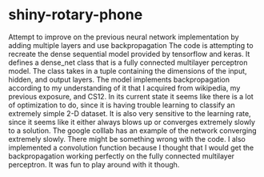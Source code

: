 # shiny-rotary-phone
Attempt to improve on the previous neural network implementation by adding multiple layers and use backpropagation
  The code is attempting to recreate the dense sequential model provided by tensorflow and keras. It defines a dense_net class that is a fully connected multilayer perceptron model. The class takes in a tuple containing the dimensions of the input, hidden, and output layers. The model implements backpropagation according to my understanding of it that I acquired from wikipedia, my previous exposure, and CS12. In its current state it seems like there is a lot of optimization to do, since it is having trouble learning to classify an extremely simple 2-D dataset. It is also very sensitive to the learning rate, since it seems like it either always blows up or converges extremely slowly to a solution. The google colllab has an example of the network converging extremely slowly. There might be something wrong with the code.
  I also implemented a convolution function because I thought that I would get the backpropagation working perfectly on the fully connected multilayer perceptron. It was fun to play around with it though.
